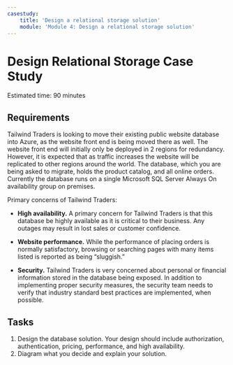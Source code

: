 ```yaml
---
casestudy:
    title: 'Design a relational storage solution'
    module: 'Module 4: Design a relational storage solution'
---
```

# Design Relational Storage Case Study

Estimated time: 90 minutes

## Requirements

Tailwind Traders is looking to move their existing public website database into Azure, as the website front end is being moved there as well.  The website front end will initially only be deployed in 2 regions for redundancy.  However, it is expected that as traffic increases the website will be replicated to other regions around the world. The database, which you are being asked to migrate, holds the product catalog, and all online orders.  Currently the database runs on a single Microsoft SQL Server Always On availability group on premises.

Primary concerns of Tailwind Traders:

-	**High availability.**  A primary concern for Tailwind Traders is that this database be highly available as it is critical to their business.  Any outages may result in lost sales or customer confidence.

-	**Website performance.**  While the performance of placing orders is normally satisfactory, browsing or searching pages with many items listed is reported as being “sluggish.”

-	**Security.**  Tailwind Traders is very concerned about personal or financial information stored in the database being exposed.  In addition to implementing proper security measures, the security team needs to verify that industry standard best practices are implemented, when possible.


## Tasks

1.	Design the database solution. Your design should include authorization, authentication, pricing, performance, and high availability. 
2.	Diagram what you decide and explain your solution. 

